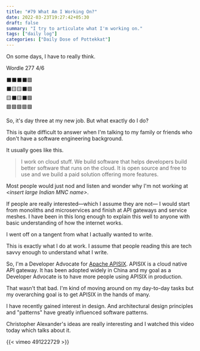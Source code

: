 ```yaml
---
title: "#79 What Am I Working On?"
date: 2022-03-23T19:27:42+05:30
draft: false
summary: "I try to articulate what I'm working on."
tags: ["daily log"]
categories: ["Daily Dose of Pottekkat"]
---
```


On some days, I have to really think.

Wordle 277 4/6

⬛⬛⬛⬛🟩\
⬛🟨🟨⬛🟩\
🟨⬛🟨⬛🟩\
🟩🟩🟩🟩🟩

So, it's day three at my new job. But what exactly do I do?

This is quite difficult to answer when I'm talking to my family or friends who don't have a software engineering background.

It usually goes like this.

> I work on cloud stuff. We build software that helps developers build better software that runs on the cloud. It is open source and free to use and we build a paid solution offering more features.

Most people would just nod and listen and wonder why I'm not working at _\<insert large Indian MNC name\>_.

If people are really interested—which I assume they are not— I would start from monoliths and microservices and finish at API gateways and service meshes. I have been in this long enough to explain this well to anyone with basic understanding of how the internet works.

I went off on a tangent from what I actually wanted to write.

This is exactly what I do at work. I assume that people reading this are tech savvy enough to understand what I write.

So, I'm a Developer Advocate for [Apache APISIX](https://apisix.apache.org/). APISIX is a cloud native API gateway. It has been adopted widely in China and my goal as a Developer Advocate is to have more people using APISIX in production.

That wasn't that bad. I'm kind of moving around on my day-to-day tasks but my overarching goal is to get APISIX in the hands of many.

I have recently gained interest in design. And architectural design principles and "patterns" have greatly influenced software patterns.

Christopher Alexander's ideas are really interesting and I watched this video today which talks about it.

{{< vimeo 491222729 >}}
